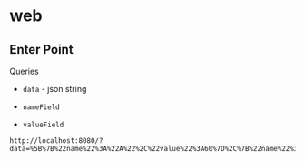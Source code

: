 # web

## Enter Point

Queries

- `data` - json string

- `nameField`

- `valueField`

```
http://localhost:8080/?data=%5B%7B%22name%22%3A%22A%22%2C%22value%22%3A60%7D%2C%7B%22name%22%3A%22B%22%2C%22value%22%3A70%7D%2C%7B%22name%22%3A%22C%22%2C%22value%22%3A30%7D%2C%7B%22name%22%3A%22D%22%2C%22value%22%3A40%7D%2C%7B%22name%22%3A%22E%22%2C%22value%22%3A50%7D%5D&nameField=name&valueField=value
```

